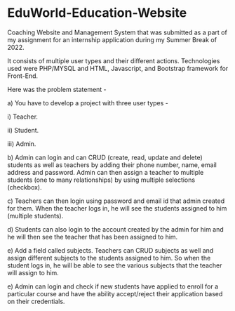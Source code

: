 # EduWorld-Education-Website

Coaching Website and Management System that was submitted as a part of my assignment for an internship application during my Summer Break of 2022.

It consists of multiple user types and their different actions. Technologies used were PHP/MYSQL and HTML, Javascript, and Bootstrap framework for Front-End.

Here was the problem statement -

a) You have to develop a project with three user types -

i) Teacher.

ii) Student.

iii) Admin.

b) Admin can login and can CRUD (create, read, update and delete) students as well as teachers by adding their phone number, name, email address and password. Admin can then assign a teacher to multiple students (one to many relationships) by using multiple selections (checkbox).

c) Teachers can then login using password and email id that admin created for them. When the teacher logs in, he will see the students assigned to him (multiple students).

d) Students can also login to the account created by the admin for him and he will then see the teacher that has been assigned to him.

e) Add a field called subjects. Teachers can CRUD subjects as well and assign different subjects to the students assigned to him. So when the student logs in, he will be able to see the various subjects that the teacher will assign to him.

e) Admin can login and check if new students have applied to enroll for a particular course and have the ability accept/reject their application based on their credentials.


